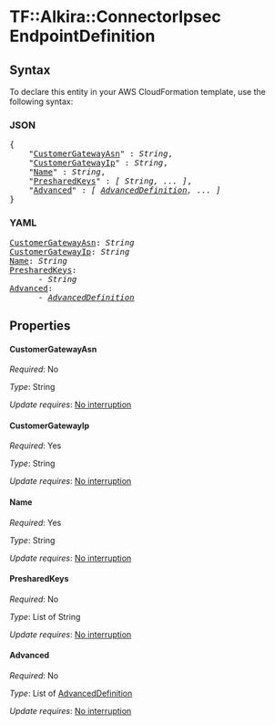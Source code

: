 # TF::Alkira::ConnectorIpsec EndpointDefinition

## Syntax

To declare this entity in your AWS CloudFormation template, use the following syntax:

### JSON

<pre>
{
    "<a href="#customergatewayasn" title="CustomerGatewayAsn">CustomerGatewayAsn</a>" : <i>String</i>,
    "<a href="#customergatewayip" title="CustomerGatewayIp">CustomerGatewayIp</a>" : <i>String</i>,
    "<a href="#name" title="Name">Name</a>" : <i>String</i>,
    "<a href="#presharedkeys" title="PresharedKeys">PresharedKeys</a>" : <i>[ String, ... ]</i>,
    "<a href="#advanced" title="Advanced">Advanced</a>" : <i>[ <a href="advanceddefinition.md">AdvancedDefinition</a>, ... ]</i>
}
</pre>

### YAML

<pre>
<a href="#customergatewayasn" title="CustomerGatewayAsn">CustomerGatewayAsn</a>: <i>String</i>
<a href="#customergatewayip" title="CustomerGatewayIp">CustomerGatewayIp</a>: <i>String</i>
<a href="#name" title="Name">Name</a>: <i>String</i>
<a href="#presharedkeys" title="PresharedKeys">PresharedKeys</a>: <i>
      - String</i>
<a href="#advanced" title="Advanced">Advanced</a>: <i>
      - <a href="advanceddefinition.md">AdvancedDefinition</a></i>
</pre>

## Properties

#### CustomerGatewayAsn

_Required_: No

_Type_: String

_Update requires_: [No interruption](https://docs.aws.amazon.com/AWSCloudFormation/latest/UserGuide/using-cfn-updating-stacks-update-behaviors.html#update-no-interrupt)

#### CustomerGatewayIp

_Required_: Yes

_Type_: String

_Update requires_: [No interruption](https://docs.aws.amazon.com/AWSCloudFormation/latest/UserGuide/using-cfn-updating-stacks-update-behaviors.html#update-no-interrupt)

#### Name

_Required_: Yes

_Type_: String

_Update requires_: [No interruption](https://docs.aws.amazon.com/AWSCloudFormation/latest/UserGuide/using-cfn-updating-stacks-update-behaviors.html#update-no-interrupt)

#### PresharedKeys

_Required_: No

_Type_: List of String

_Update requires_: [No interruption](https://docs.aws.amazon.com/AWSCloudFormation/latest/UserGuide/using-cfn-updating-stacks-update-behaviors.html#update-no-interrupt)

#### Advanced

_Required_: No

_Type_: List of <a href="advanceddefinition.md">AdvancedDefinition</a>

_Update requires_: [No interruption](https://docs.aws.amazon.com/AWSCloudFormation/latest/UserGuide/using-cfn-updating-stacks-update-behaviors.html#update-no-interrupt)


